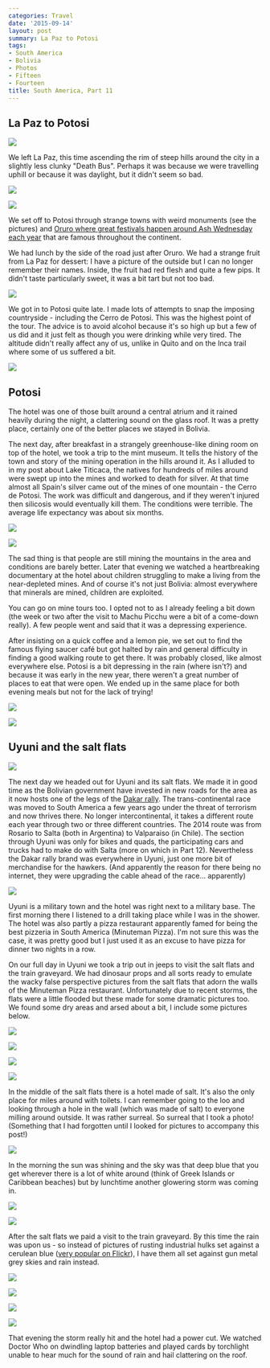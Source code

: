 ```yaml
---
categories: Travel
date: '2015-09-14'
layout: post
summary: La Paz to Potosi
tags:
- South America
- Bolivia
- Photos
- Fifteen
- Fourteen
title: South America, Part 11
---
```


## La Paz to Potosi

![](/static/images/south_america/part_11/01.jpg)

We left La Paz, this time ascending the rim of steep hills around the city in a slightly less clunky "Death Bus". Perhaps it was because we were travelling uphill or because it was daylight, but it didn't seem so bad.

![](/static/images/south_america/part_11/02.jpg)

![](/static/images/south_america/part_11/03.jpg)

We set off to Potosi through strange towns with weird monuments (see the pictures) and [Oruro where great festivals happen around Ash Wednesday each year](http://www.lonelyplanet.com/bolivia/the-southwest/oruro/travel-tips-and-articles/76305) that are famous throughout the continent.

We had lunch by the side of the road just after Oruro. We had a strange fruit from La Paz for dessert: I have a picture of the outside but I can no longer remember their names. Inside, the fruit had red flesh and quite a few pips. It didn't taste particularly sweet, it was a bit tart but not too bad.

![](/static/images/south_america/part_11/04.jpg)

We got in to Potosi quite late. I made lots of attempts to snap the imposing countryside - including the Cerro de Potosi. This was the highest point of the tour. The advice is to avoid alcohol because it's so high up but a few of us did and it just felt as though you were drinking while very tired. The altitude didn't really affect any of us, unlike in Quito and on the Inca trail where some of us suffered a bit.

![](/static/images/south_america/part_11/05.jpg)

## Potosi

The hotel was one of those built around a central atrium and it rained heavily during the night, a clattering sound on the glass roof. It was a pretty place, certainly one of the better places we stayed in Bolivia.

The next day, after breakfast in a strangely greenhouse-like dining room on top of the hotel, we took a trip to the mint museum. It tells the history of the town and story of the mining operation in the hills around it. As I alluded to in my post about Lake Titicaca, the natives for hundreds of miles around were swept up into the mines and worked to death for silver. At that time almost all Spain's silver came out of the mines of one mountain - the Cerro de Potosi. The work was difficult and dangerous, and if they weren't injured then silicosis would eventually kill them. The conditions were terrible. The average life expectancy was about six months.

![](/static/images/south_america/part_11/06.jpg)

![](/static/images/south_america/part_11/07.jpg)

The sad thing is that people are still mining the mountains in the area and conditions are barely better. Later that evening we watched a heartbreaking documentary at the hotel about children struggling to make a living from the near-depleted mines. And of course it's not just Bolivia: almost everywhere that minerals are mined, children are exploited.

You can go on mine tours too. I opted not to as I already feeling a bit down (the week or two after the visit to Machu Picchu were a bit of a come-down really). A few people went and said that it was a depressing experience.

After insisting on a quick coffee and a lemon pie, we set out to find the famous flying saucer café but got halted by rain and general difficulty in finding a good walking route to get there. It was probably closed, like almost everywhere else. Potosi is a bit depressing in the rain (where isn't?) and because it was early in the new year, there weren't a great number of places to eat that were open. We ended up in the same place for both evening meals but not for the lack of trying!

![](/static/images/south_america/part_11/08.jpg)

![](/static/images/south_america/part_11/09.jpg)

## Uyuni and the salt flats

![](/static/images/south_america/part_11/10.jpg)

The next day we headed out for Uyuni and its salt flats. We made it in good time as the Bolivian government have invested in new roads for the area as it now hosts one of the legs of the [Dakar rally](http://www.dakar.com/index_DAKus.html). The trans-continental race was moved to South America a few years ago under the threat of terrorism and now thrives there. No longer intercontinental, it takes a different route each year through two or three different countries. The 2014 route was from Rosario to Salta (both in Argentina) to Valparaiso (in Chile). The section through Uyuni was only for bikes and quads, the participating cars and trucks had to make do with Salta (more on which in Part 12). Nevertheless the Dakar rally brand was everywhere in Uyuni, just one more bit of merchandise for the hawkers. (And apparently the reason for there being no internet, they were upgrading the cable ahead of the race... apparently)

![](/static/images/south_america/part_11/11.jpg)

Uyuni is a military town and the hotel was right next to a military base. The first morning there I listened to a drill taking place while I was in the shower. The hotel was also partly a pizza restaurant apparently famed for being the best pizzeria in South America (Minuteman Pizza). I'm not sure this was the case, it was pretty good but I just used it as an excuse to have pizza for dinner two nights in a row.

On our full day in Uyuni we took a trip out in jeeps to visit the salt flats and the train graveyard. We had dinosaur props and all sorts ready to emulate the wacky false perspective pictures from the salt flats that adorn the walls of the Minuteman Pizza restaurant. Unfortunately due to recent storms, the flats were a little flooded but these made for some dramatic pictures too. We found some dry areas and arsed about a bit, I include some pictures below.

![](/static/images/south_america/part_11/12.jpg)

![](/static/images/south_america/part_11/13.jpg)

![](/static/images/south_america/part_11/14.jpg)

![](/static/images/south_america/part_11/15.jpg)

In the middle of the salt flats there is a hotel made of salt. It's also the only place for miles around with toilets. I can remember going to the loo and looking through a hole in the wall (which was made of salt) to everyone milling around outside. It was rather surreal. So surreal that I took a photo! (Something that I had forgotten until I looked for pictures to accompany this post!)

![](/static/images/south_america/part_11/16.jpg)

In the morning the sun was shining and the sky was that deep blue that you get wherever there is a lot of white around (think of Greek Islands or Caribbean beaches) but by lunchtime another glowering storm was coming in.

![](/static/images/south_america/part_11/17.jpg)

![](/static/images/south_america/part_11/18.jpg)

After the salt flats we paid a visit to the train graveyard. By this time the rain was upon us - so instead of pictures of rusting industrial hulks set against a cerulean blue ([very popular on Flickr](https://www.flickr.com/search/?text=uyuni%20trains)), I have them all set against gun metal grey skies and rain instead.

![](/static/images/south_america/part_11/19.jpg)

![](/static/images/south_america/part_11/20.jpg)

![](/static/images/south_america/part_11/21.jpg)

![](/static/images/south_america/part_11/22.jpg)

That evening the storm really hit and the hotel had a power cut. We watched Doctor Who on dwindling laptop batteries and played cards by torchlight unable to hear much for the sound of rain and hail clattering on the roof.